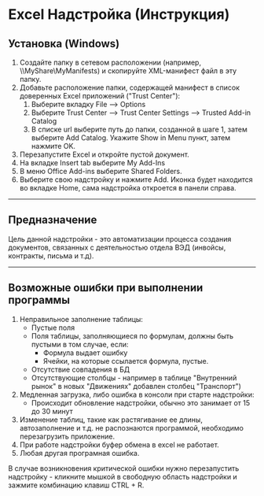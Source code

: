# Excel Надстройка (Инструкция)

## Установка (Windows)

1. Создайте папку в сетевом расположении (например, \\\MyShare\MyManifests) и скопируйте XML-манифест файл в эту папку.
2. Добавьте расположение папки, содержащей манифест в список доверенных Excel приложений ("Trust Center"):
    1. Выберите вкладку File --> Options
    2. Выберите Trust Center --> Trust Center Settings --> Trusted Add-in Catalog
    3. В списке url выберите путь до папки, созданной в шаге 1, затем выберите Add Catalog. Укажите Show in Menu пункт, затем нажмите OK.
3. Перезапустите Excel и откройте пустой документ.
4. На вкладке Insert tab выберите My Add-Ins
5. В меню Office Add-ins выберите Shared Folders.
6. Выберите свою надстройку и нажмите Add. Иконка будет находится во вкладке Home, сама надстройка откроется в панели справа.

---

## Предназначение

Цель данной надстройки - это автоматизации процесса создания документов, связанных с деятельностью отдела ВЭД (инвойсы, контракты, письма и т.д).

---

## Возможные ошибки при выполнении программы

1. Неправильное заполнение таблицы:
    - Пустые поля
    - Поля таблицы, заполняющиеся по формулам, должны быть пустыми в том случае, если:
        - Формула выдает ошибку
        - Ячейки, на которые ссылается формула, пустые.
    - Отсутствие совпадения в БД
    - Отсутствующие столбцы - например в таблице "Внутренний рынок" в новых "Движениях" добавлен столбец "Транспорт")
2. Медленная загрузка, либо ошибка в консоли при старте надстройки:
    - Происходит обновление надстройки, обычно это занимает от 15 до 30 минут
3. Изменение таблиц, такие как растягивание ее длины, автозаполнение и т.д. не распознаются программой, необходимо перезагрузить приложение.
4. При работе надстройки буфер обмена в excel не работает.
5. Любая другая програмная ошибка.

В случае возникновения критической ошибки нужно перезапустить надстройку - кликните мышкой в свободную область надстройки и зажмите комбинацию клавиш CTRL + R.
